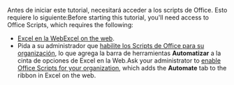 <span data-ttu-id="90dc7-101">Antes de iniciar este tutorial, necesitará acceder a los scripts de Office. Esto requiere lo siguiente:</span><span class="sxs-lookup"><span data-stu-id="90dc7-101">Before starting this tutorial, you'll need access to Office Scripts, which requires the following:</span></span>

- <span data-ttu-id="90dc7-102">[Excel en la Web](https://www.office.com/launch/excel)</span><span class="sxs-lookup"><span data-stu-id="90dc7-102">[Excel on the web](https://www.office.com/launch/excel).</span></span>
- <span data-ttu-id="90dc7-103">Pida a su administrador que [habilite los Scripts de Office para su organización](/microsoft-365/admin/manage/manage-office-scripts-settings), lo que agrega la barra de herramientas **Automatizar** a la cinta de opciones de Excel en la Web.</span><span class="sxs-lookup"><span data-stu-id="90dc7-103">Ask your administrator to [enable Office Scripts for your organization](/microsoft-365/admin/manage/manage-office-scripts-settings), which adds the **Automate** tab to the ribbon in Excel on the web.</span></span>